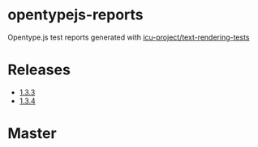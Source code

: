 # opentypejs-reports
Opentype.js test reports generated with [icu-project/text-rendering-tests](https://github.com/unicode-org/text-rendering-tests)

# Releases
* [1.3.3](https://connum.github.io/opentypejs-reports/reports/1.3.3.html)
* [1.3.4](https://connum.github.io/opentypejs-reports/reports/1.3.4.html)

# Master
